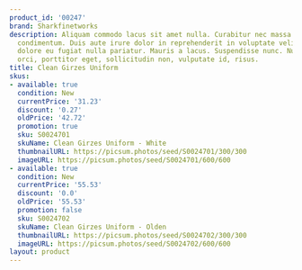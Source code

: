 ```yaml
---
product_id: '00247'
brand: Sharkfinetworks
description: Aliquam commodo lacus sit amet nulla. Curabitur nec massa ac massa gravida
  condimentum. Duis aute irure dolor in reprehenderit in voluptate velit esse cillum
  dolore eu fugiat nulla pariatur. Mauris a lacus. Suspendisse nunc. Nullam mauris
  orci, porttitor eget, sollicitudin non, vulputate id, risus.
title: Clean Girzes Uniform
skus:
- available: true
  condition: New
  currentPrice: '31.23'
  discount: '0.27'
  oldPrice: '42.72'
  promotion: true
  sku: S0024701
  skuName: Clean Girzes Uniform - White
  thumbnailURL: https://picsum.photos/seed/S0024701/300/300
  imageURL: https://picsum.photos/seed/S0024701/600/600
- available: true
  condition: New
  currentPrice: '55.53'
  discount: '0.0'
  oldPrice: '55.53'
  promotion: false
  sku: S0024702
  skuName: Clean Girzes Uniform - Olden
  thumbnailURL: https://picsum.photos/seed/S0024702/300/300
  imageURL: https://picsum.photos/seed/S0024702/600/600
layout: product
---
```

